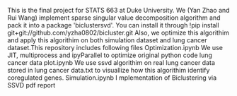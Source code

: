 This is the final project for STATS 663 at Duke University. We (Yan Zhao and Rui Wang) implement sparse singular value decomposition algorithm and pack it into a package 'biclustersvd'. You can install it through !pip install git+git://github.com/yzha0802/bicluster.git Also, we optimize this algorithim and apply this algorithim on both simulation dataset and lung cancer dataset.This repository includes following files
	Optimization.ipynb
We use JIT, multiprocess and ipyParallel to optimize original python code
	lung cancer data plot.ipynb
We use ssvd algorithim on real lung cancer data stored in lung cancer data.txt to visuallize how this algorithim identify coregulated genes.
	Simulation.ipynb
I	mplementation of Biclustering via SSVD
pdf report
